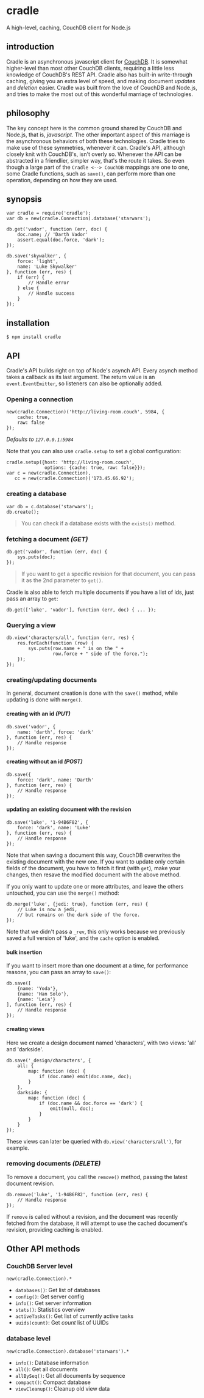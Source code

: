 cradle
======

A high-level, caching, CouchDB client for Node.js

introduction
------------

Cradle is an asynchronous javascript client for [CouchDB](http://couchdb.apache.org).
It is somewhat higher-level than most other CouchDB clients, requiring a little less knowledge of CouchDB's REST API.
Cradle also has built-in write-through caching, giving you an extra level of speed, and making document _updates_ and _deletion_ easier.
Cradle was built from the love of CouchDB and Node.js, and tries to make the most out of this wonderful marriage of technologies.

philosophy
----------

The key concept here is the common ground shared by CouchDB and Node.js, that is, _javascript_. The other important aspect of this marriage is the asynchronous behaviors of both these technologies. Cradle tries to make use of these symmetries, whenever it can.
Cradle's API, although closely knit with CouchDB's, isn't overly so. Whenever the API can be abstracted in a friendlier, simpler way, that's the route it takes. So even though a large part of the `Cradle <--> CouchDB` mappings are one to one, some Cradle functions, such as `save()`, can perform more than one operation, depending on how they are used.

synopsis
--------

    var cradle = require('cradle');
    var db = new(cradle.Connection).database('starwars');

    db.get('vador', function (err, doc) {
        doc.name; // 'Darth Vador'
        assert.equal(doc.force, 'dark');
    });

    db.save('skywalker', {
        force: 'light',
        name: 'Luke Skywalker'
    }, function (err, res) {
        if (err) {
            // Handle error
        } else {
            // Handle success
        }
    });

installation
------------

    $ npm install cradle

API
---

Cradle's API builds right on top of Node's asynch API. Every asynch method takes a callback as its last argument. The return value is an `event.EventEmitter`, so listeners can also be optionally added.

### Opening a connection ###

    new(cradle.Connection)('http://living-room.couch', 5984, {
        cache: true,
        raw: false
    });

_Defaults to `127.0.0.1:5984`_

Note that you can also use `cradle.setup` to set a global configuration:

    cradle.setup({host: 'http://living-room.couch',
                  options: {cache: true, raw: false}});
    var c = new(cradle.Connection),
       cc = new(cradle.Connection)('173.45.66.92');

### creating a database ###

    var db = c.database('starwars');
    db.create();

> You can check if a database exists with the `exists()` method.

### fetching a document _(GET)_ ###

    db.get('vador', function (err, doc) {
        sys.puts(doc);
    });

> If you want to get a specific revision for that document, you can pass it as the 2nd parameter to `get()`.

Cradle is also able to fetch multiple documents if you have a list of ids, just pass an array to `get`:

    db.get(['luke', 'vador'], function (err, doc) { ... });

### Querying a view ###

    db.view('characters/all', function (err, res) {
        res.forEach(function (row) {
            sys.puts(row.name + " is on the " +
                     row.force + " side of the force.");
        });
    });

### creating/updating documents ###

In general, document creation is done with the `save()` method, while updating is done with `merge()`.

#### creating with an id _(PUT)_ ####

    db.save('vador', {
        name: 'darth', force: 'dark'
    }, function (err, res) {
        // Handle response
    });

#### creating without an id _(POST)_ ####

    db.save({
        force: 'dark', name: 'Darth'
    }, function (err, res) {
        // Handle response
    });

#### updating an existing document with the revision ####

    db.save('luke', '1-94B6F82', {
        force: 'dark', name: 'Luke'
    }, function (err, res) {
        // Handle response
    });

Note that when saving a document this way, CouchDB overwrites the existing document with the new one. If you want to update only certain fields of the document, you have to fetch it first (with `get`), make your changes, then resave the modified document with the above method.

If you only want to update one or more attributes, and leave the others untouched, you can use the `merge()` method: 

    db.merge('luke', {jedi: true}, function (err, res) {
        // Luke is now a jedi,
        // but remains on the dark side of the force.
    });

Note that we didn't pass a `_rev`, this only works because we previously saved a full version of 'luke', and the `cache` option is enabled.

#### bulk insertion ####

If you want to insert more than one document at a time, for performance reasons, you can pass an array to `save()`:

    db.save([
        {name: 'Yoda'},
        {name: 'Han Solo'},
        {name: 'Leia'}
    ], function (err, res) {
        // Handle response
    });

#### creating views ####

Here we create a design document named 'characters', with two views: 'all' and 'darkside'.

    db.save('_design/characters', {
        all: {
            map: function (doc) {
                if (doc.name) emit(doc.name, doc);
            }
        },
        darkside: {
            map: function (doc) {
                if (doc.name && doc.force == 'dark') {
                    emit(null, doc);
                }
            }
        }
    });

These views can later be queried with `db.view('characters/all')`, for example.

### removing documents _(DELETE)_ ###

To remove a document, you call the `remove()` method, passing the latest document revision.

    db.remove('luke', '1-94B6F82', function (err, res) {
        // Handle response
    });


If `remove` is called without a revision, and the document was recently fetched from the database, it will attempt to use the cached document's revision, providing caching is enabled.

Other API methods
-----------------

### CouchDB Server level ###

    new(cradle.Connection).*

- `databases()`: Get list of databases
- `config()`: Get server config
- `info()`: Get server information
- `stats()`: Statistics overview
- `activeTasks()`: Get list of currently active tasks
- `uuids(count)`: Get _count_ list of UUIDs

### database level ###

    new(cradle.Connection).database('starwars').*

- `info()`: Database information
- `all()`: Get all documents
- `allBySeq()`: Get all documents by sequence
- `compact()`: Compact database
- `viewCleanup()`: Cleanup old view data

